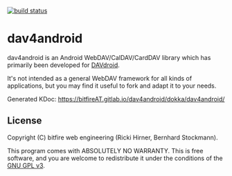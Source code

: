 
[![build status](https://gitlab.com/bitfireAT/dav4android/badges/master/build.svg)](https://gitlab.com/bitfireAT/dav4android/commits/master)


# dav4android

dav4android is an Android WebDAV/CalDAV/CardDAV library which has
primarily been developed for [DAVdroid](https://www.davdroid.com).

It's not intended as a general WebDAV framework for all kinds of
applications, but you may find it useful to fork and adapt it
to your needs.

Generated KDoc: https://bitfireAT.gitlab.io/dav4android/dokka/dav4android/


## License 

Copyright (C) bitfire web engineering (Ricki Hirner, Bernhard Stockmann).

This program comes with ABSOLUTELY NO WARRANTY. This is free software, and you are welcome
to redistribute it under the conditions of the [GNU GPL v3](https://www.gnu.org/licenses/gpl-3.0.html).


